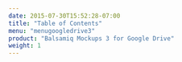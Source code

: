 ```yaml
---
date: 2015-07-30T15:52:28-07:00
title: "Table of Contents"
menu: "menugoogledrive3"
product: "Balsamiq Mockups 3 for Google Drive"
weight: 1
---
```

